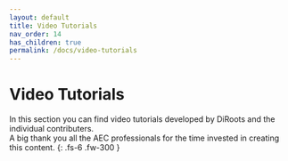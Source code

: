 ```yaml
---
layout: default
title: Video Tutorials
nav_order: 14
has_children: true
permalink: /docs/video-tutorials
---
```


# Video Tutorials

In this section you can find video tutorials developed by DiRoots and the individual contributers.  
A big thank you all the AEC professionals for the time invested in creating this content.
{: .fs-6 .fw-300 }
